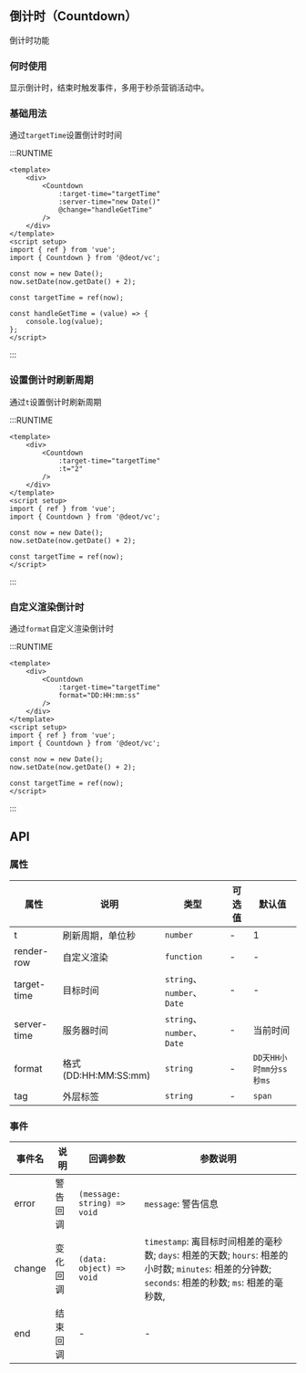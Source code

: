 ## 倒计时（Countdown）

倒计时功能

### 何时使用

显示倒计时，结束时触发事件，多用于秒杀营销活动中。

### 基础用法

通过`targetTime`设置倒计时时间

:::RUNTIME
```vue
<template>
	<div>
		<Countdown
			:target-time="targetTime"
			:server-time="new Date()"
			@change="handleGetTime"
		/>
	</div>
</template>
<script setup>
import { ref } from 'vue';
import { Countdown } from '@deot/vc';

const now = new Date();
now.setDate(now.getDate() + 2);

const targetTime = ref(now);

const handleGetTime = (value) => {
	console.log(value);
};
</script>
```
:::

### 设置倒计时刷新周期
通过`t`设置倒计时刷新周期

:::RUNTIME
```vue
<template>
	<div>
		<Countdown
			:target-time="targetTime"
			:t="2"
		/>
	</div>
</template>
<script setup>
import { ref } from 'vue';
import { Countdown } from '@deot/vc';

const now = new Date();
now.setDate(now.getDate() + 2);

const targetTime = ref(now);
</script>
```
:::

### 自定义渲染倒计时
通过`format`自定义渲染倒计时

:::RUNTIME
```vue
<template>
	<div>
		<Countdown
			:target-time="targetTime"
			format="DD:HH:mm:ss"
		/>
	</div>
</template>
<script setup>
import { ref } from 'vue';
import { Countdown } from '@deot/vc';

const now = new Date();
now.setDate(now.getDate() + 2);

const targetTime = ref(now);
</script>
```
:::

## API

### 属性

| 属性          | 说明                 | 类型                         | 可选值 | 默认值               |
| ----------- | ------------------ | -------------------------- | --- | ----------------- |
| t           | 刷新周期，单位秒           | `number`                   | -   | 1                 |
| render-row  | 自定义渲染              | `function`                 | -   | -                 |
| target-time | 目标时间               | `string`、 `number`、 `Date` | -   | -                 |
| server-time | 服务器时间              | `string`、 `number`、 `Date` | -   | 当前时间              |
| format      | 格式(DD:HH:MM:SS:mm) | `string`                   | -   | `DD天HH小时mm分ss秒ms` |
| tag         | 外层标签               | `string`                   | -   | `span`            |


### 事件

| 事件名    | 说明   | 回调参数                        | 参数说明                                                                                                         |
| ------ | ---- | --------------------------- | ------------------------------------------------------------------------------------------------------------ |
| error  | 警告回调 | `(message: string) => void` | `message`: 警告信息                                                                                              |
| change | 变化回调 | `(data: object) => void`    | `timestamp`: 离目标时间相差的毫秒数; `days`: 相差的天数; `hours`: 相差的小时数; `minutes`: 相差的分钟数; `seconds`: 相差的秒数; `ms`: 相差的毫秒数, |
| end    | 结束回调 | -                           | -                                                                                                            |
